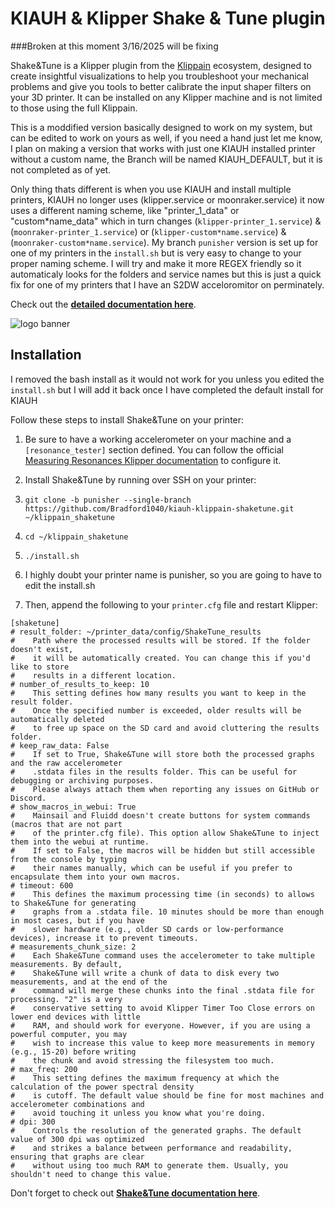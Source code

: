 # KIAUH & Klipper Shake & Tune plugin
###Broken at this moment 3/16/2025 will be fixing

Shake&Tune is a Klipper plugin from the [Klippain](https://github.com/Frix-x/klippain) ecosystem, designed to create insightful visualizations to help you troubleshoot your mechanical problems and give you tools to better calibrate the input shaper filters on your 3D printer. It can be installed on any Klipper machine and is not limited to those using the full Klippain.

This is a moddified version basically designed to work on my system, but can be edited to work on yours as well, if you need a hand just let me know, I plan on making a version that works with just one KIAUH installed printer without a custom name, the Branch will be named KIAUH_DEFAULT, but it is not completed as of yet.

Only thing thats different is when you use KIAUH and install multiple printers, KIAUH no longer uses (klipper.service or moonraker.service) it now uses a different naming scheme, like "printer_1_data" or "custom*name_data" which in turn changes (```klipper-printer_1.service```) & (```moonraker-printer_1.service```) or (```klipper-custom*name.service```) & (```moonraker-custom*name.service```). My branch `punisher` version is set up for one of my printers in the ```install.sh``` but is very easy to change to your proper naming scheme. I will try and make it more REGEX friendly so it automaticaly looks for the folders and service names but this is just a quick fix for one of my printers that I have an S2DW acceloromitor on perminately. 

Check out the **[detailed documentation here](./docs/README.md)**.

![logo banner](./docs/banner.png)


## Installation

I removed the bash install as it would not work for you unless you edited the `install.sh` but I will add it back once I have completed the default install for KIAUH

Follow these steps to install Shake&Tune on your printer:
  1. Be sure to have a working accelerometer on your machine and a `[resonance_tester]` section defined. You can follow the official [Measuring Resonances Klipper documentation](https://www.klipper3d.org/Measuring_Resonances.html) to configure it.
  1. Install Shake&Tune by running over SSH on your printer:
  2. ```
     git clone -b punisher --single-branch https://github.com/Bradford1040/kiauh-klippain-shaketune.git ~/klippain_shaketune
     ```
  3. ```
     cd ~/klippain_shaketune
     ```
  
  4. ```
     ./install.sh
     ```
 
  5. I highly doubt your printer name is punisher, so you are going to have to edit the install.sh 
 
  1. Then, append the following to your `printer.cfg` file and restart Klipper:
```
[shaketune]
# result_folder: ~/printer_data/config/ShakeTune_results
#    Path where the processed results will be stored. If the folder doesn't exist,
#    it will be automatically created. You can change this if you'd like to store 
#    results in a different location.
# number_of_results_to_keep: 10
#    This setting defines how many results you want to keep in the result folder.
#    Once the specified number is exceeded, older results will be automatically deleted
#    to free up space on the SD card and avoid cluttering the results folder.
# keep_raw_data: False
#    If set to True, Shake&Tune will store both the processed graphs and the raw accelerometer
#    .stdata files in the results folder. This can be useful for debugging or archiving purposes.
#    Please always attach them when reporting any issues on GitHub or Discord.
# show_macros_in_webui: True
#    Mainsail and Fluidd doesn't create buttons for system commands (macros that are not part
#    of the printer.cfg file). This option allow Shake&Tune to inject them into the webui at runtime.
#    If set to False, the macros will be hidden but still accessible from the console by typing
#    their names manually, which can be useful if you prefer to encapsulate them into your own macros.
# timeout: 600
#    This defines the maximum processing time (in seconds) to allows to Shake&Tune for generating 
#    graphs from a .stdata file. 10 minutes should be more than enough in most cases, but if you have
#    slower hardware (e.g., older SD cards or low-performance devices), increase it to prevent timeouts.
# measurements_chunk_size: 2
#    Each Shake&Tune command uses the accelerometer to take multiple measurements. By default,
#    Shake&Tune will write a chunk of data to disk every two measurements, and at the end of the
#    command will merge these chunks into the final .stdata file for processing. "2" is a very
#    conservative setting to avoid Klipper Timer Too Close errors on lower end devices with little
#    RAM, and should work for everyone. However, if you are using a powerful computer, you may
#    wish to increase this value to keep more measurements in memory (e.g., 15-20) before writing
#    the chunk and avoid stressing the filesystem too much.
# max_freq: 200
#    This setting defines the maximum frequency at which the calculation of the power spectral density
#    is cutoff. The default value should be fine for most machines and accelerometer combinations and
#    avoid touching it unless you know what you're doing.
# dpi: 300
#    Controls the resolution of the generated graphs. The default value of 300 dpi was optimized
#    and strikes a balance between performance and readability, ensuring that graphs are clear
#    without using too much RAM to generate them. Usually, you shouldn't need to change this value.
```

Don't forget to check out **[Shake&Tune documentation here](./docs/README.md)**.
